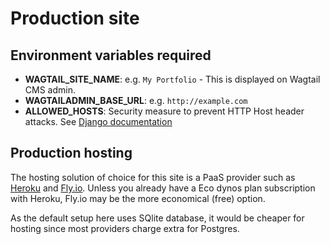 # Production site

## Environment variables required

- **WAGTAIL_SITE_NAME**: e.g. `My Portfolio` - This is displayed on Wagtail CMS admin.
- **WAGTAILADMIN_BASE_URL**: e.g. `http://example.com`
- **ALLOWED_HOSTS**: Security measure to prevent HTTP Host header attacks. See [Django documentation](https://docs.djangoproject.com/en/5.0/ref/settings/#allowed-hosts)


## Production hosting

The hosting solution of choice for this site is a PaaS provider such as [Heroku](https://heroku.com/) and [Fly.io](https://fly.io/). Unless you already have a Eco dynos plan subscription with Heroku, Fly.io may be the more economical (free) option. 

As the default setup here uses SQlite database, it would be cheaper for hosting since most providers charge extra for Postgres.

